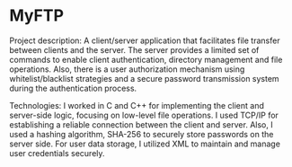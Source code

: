 # MyFTP
 
Project description: A client/server application that facilitates file transfer between clients and the server. The server provides a limited set of commands to enable client authentication, directory management and file operations. Also, there is a user authorization mechanism using whitelist/blacklist strategies and a secure password transmission system during the authentication process.

Technologies: I worked in C and C++ for implementing the client and server-side logic, focusing on low-level file operations. I used  TCP/IP for establishing a reliable connection between the client and server. Also, I used a hashing algorithm, SHA-256 to securely store passwords on the server side. For user data storage, I utilized XML to maintain and manage user credentials securely.
